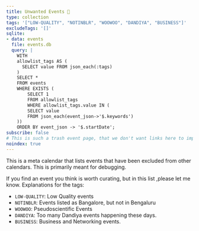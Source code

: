 ```yaml
---
title: Unwanted Events 👻
type: collection
tags: '["LOW-QUALITY", "NOTINBLR", "WOOWOO", "DANDIYA", "BUSINESS"]'
excludeTags: '[]'
sqlite:
- data: events
  file: events.db
  query: |
    WITH 
    allowlist_tags AS (
      SELECT value FROM json_each(:tags)
    )
    SELECT *
    FROM events
    WHERE EXISTS (
        SELECT 1
        FROM allowlist_tags
        WHERE allowlist_tags.value IN (
        SELECT value
        FROM json_each(event_json->'$.keywords')
    ))
    ORDER BY event_json -> '$.startDate';
subscribe: false
# This is such a trash event page, that we don't want links here to impact our rankings
noindex: true
--- 
```

This is a meta calendar that lists events that have been excluded
from other calendars. This is primarily meant for debugging.

If you find an event you think is worth curating, but in this list
,please let me know. Explanations for the tags:

- `LOW-QUALITY`: Low Quality events
- `NOTINBLR`: Events listed as Bangalore, but not in Bengaluru
- `WOOWOO`: Pseudoscientific Events
- `DANDIYA`: Too many Dandiya events happening these days.
- `BUSINESS`: Business and Networking events.